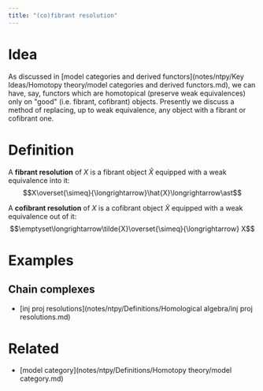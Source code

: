 ```yaml
---
title: "(co)fibrant resolution"
---
```


# Idea
As discussed in [model categories and derived functors](notes/ntpy/Key Ideas/Homotopy theory/model categories and derived functors.md), we can have, say, functors which are homotopical (preserve weak equivalences) only on "good" (i.e. fibrant, cofibrant) objects. Presently we discuss a method of replacing, up to weak equivalence, any object with a fibrant or cofibrant one.
# Definition
A **fibrant resolution** of $X$ is a fibrant object $\hat{X}$ equipped with a weak equivalence into it: $$X\overset{\simeq}{\longrightarrow}\hat{X}\longrightarrow\ast$$

A **cofibrant resolution** of $X$ is a cofibrant object $\tilde{X}$ equipped with a weak equivalence out of it: $$\emptyset\longrightarrow\tilde{X}\overset{\simeq}{\longrightarrow} X$$
# Examples
## Chain complexes
- [inj proj resolutions](notes/ntpy/Definitions/Homological algebra/inj proj resolutions.md)

# Related
- [model category](notes/ntpy/Definitions/Homotopy theory/model category.md)